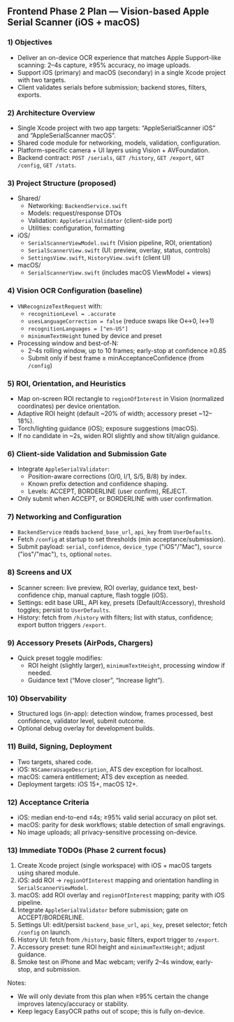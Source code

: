 ## Frontend Phase 2 Plan — Vision-based Apple Serial Scanner (iOS + macOS)

### 1) Objectives
- Deliver an on-device OCR experience that matches Apple Support-like scanning: 2–4s capture, ≥95% accuracy, no image uploads.
- Support iOS (primary) and macOS (secondary) in a single Xcode project with two targets.
- Client validates serials before submission; backend stores, filters, exports.

### 2) Architecture Overview
- Single Xcode project with two app targets: “AppleSerialScanner iOS” and “AppleSerialScanner macOS”.
- Shared code module for networking, models, validation, configuration.
- Platform-specific camera + UI layers using Vision + AVFoundation.
- Backend contract: `POST /serials`, `GET /history`, `GET /export`, `GET /config`, `GET /stats`.

### 3) Project Structure (proposed)
- Shared/
  - Networking: `BackendService.swift`
  - Models: request/response DTOs
  - Validation: `AppleSerialValidator` (client-side port)
  - Utilities: configuration, formatting
- iOS/
  - `SerialScannerViewModel.swift` (Vision pipeline, ROI, orientation)
  - `SerialScannerView.swift` (UI: preview, overlay, status, controls)
  - `SettingsView.swift`, `HistoryView.swift` (client UI)
- macOS/
  - `SerialScannerView.swift` (includes macOS ViewModel + views)

### 4) Vision OCR Configuration (baseline)
- `VNRecognizeTextRequest` with:
  - `recognitionLevel = .accurate`
  - `usesLanguageCorrection = false` (reduce swaps like O↔0, I↔1)
  - `recognitionLanguages = ["en-US"]`
  - `minimumTextHeight` tuned by device and preset
- Processing window and best-of-N:
  - 2–4s rolling window, up to 10 frames; early-stop at confidence ≥0.85
  - Submit only if best frame ≥ minAcceptanceConfidence (from `/config`)

### 5) ROI, Orientation, and Heuristics
- Map on-screen ROI rectangle to `regionOfInterest` in Vision (normalized coordinates) per device orientation.
- Adaptive ROI height (default ~20% of width; accessory preset ~12–18%).
- Torch/lighting guidance (iOS); exposure suggestions (macOS).
- If no candidate in ~2s, widen ROI slightly and show tilt/align guidance.

### 6) Client-side Validation and Submission Gate
- Integrate `AppleSerialValidator`:
  - Position-aware corrections (O/0, I/1, S/5, B/8) by index.
  - Known prefix detection and confidence shaping.
  - Levels: ACCEPT, BORDERLINE (user confirm), REJECT.
- Only submit when ACCEPT, or BORDERLINE with user confirmation.

### 7) Networking and Configuration
- `BackendService` reads `backend_base_url`, `api_key` from `UserDefaults`.
- Fetch `/config` at startup to set thresholds (min acceptance/submission).
- Submit payload: `serial`, `confidence`, `device_type` ("iOS"/"Mac"), `source` ("ios"/"mac"), `ts`, optional `notes`.

### 8) Screens and UX
- Scanner screen: live preview, ROI overlay, guidance text, best-confidence chip, manual capture, flash toggle (iOS).
- Settings: edit base URL, API key, presets (Default/Accessory), threshold toggles; persist to `UserDefaults`.
- History: fetch from `/history` with filters; list with status, confidence; export button triggers `/export`.

### 9) Accessory Presets (AirPods, Chargers)
- Quick preset toggle modifies:
  - ROI height (slightly larger), `minimumTextHeight`, processing window if needed.
  - Guidance text (“Move closer”, “Increase light”).

### 10) Observability
- Structured logs (in-app): detection window, frames processed, best confidence, validator level, submit outcome.
- Optional debug overlay for development builds.

### 11) Build, Signing, Deployment
- Two targets, shared code.
- iOS: `NSCameraUsageDescription`, ATS dev exception for localhost.
- macOS: camera entitlement; ATS dev exception as needed.
- Deployment targets: iOS 15+, macOS 12+.

### 12) Acceptance Criteria
- iOS: median end-to-end ≤4s; ≥95% valid serial accuracy on pilot set.
- macOS: parity for desk workflows; stable detection of small engravings.
- No image uploads; all privacy-sensitive processing on-device.

### 13) Immediate TODOs (Phase 2 current focus)
1. Create Xcode project (single workspace) with iOS + macOS targets using shared module.
2. iOS: add ROI → `regionOfInterest` mapping and orientation handling in `SerialScannerViewModel`.
3. macOS: add ROI overlay and `regionOfInterest` mapping; parity with iOS pipeline.
4. Integrate `AppleSerialValidator` before submission; gate on ACCEPT/BORDERLINE.
5. Settings UI: edit/persist `backend_base_url`, `api_key`, preset selector; fetch `/config` on launch.
6. History UI: fetch from `/history`, basic filters, export trigger to `/export`.
7. Accessory preset: tune ROI height and `minimumTextHeight`; adjust guidance.
8. Smoke test on iPhone and Mac webcam; verify 2–4s window, early-stop, and submission.

Notes:
- We will only deviate from this plan when ≥95% certain the change improves latency/accuracy or stability.
- Keep legacy EasyOCR paths out of scope; this is fully on-device.


